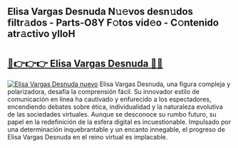 ## Elisa Vargas Desnuda N𝚞𝚎vos desn𝚞dos filtr𝚊dos - Parts-O8Y F𝚘tos vid𝚎o - C𝚘ntenido atr𝚊ctivo ylIoH

# <h2><a href="http://mb0ufs.tromn.icu/?c=Elisa+Vargas+Desnuda">🔗👉👉👉 Elisa Vargas Desnuda 🔗🔗</a></h2>

[![Elisa Vargas Desnuda nuevo](https://i.imgur.com/pEAQMta.gif)](http://mb0ufs.tromn.icu/?c=Elisa+Vargas+Desnuda)
Elisa Vargas Desnuda, una figura compleja y polarizadora, desafía la comprensión fácil. Su innovador estilo de comunicación en línea ha cautivado y enfurecido a los espectadores, encendiendo debates sobre ética, individualidad y la naturaleza evolutiva de las sociedades virtuales. Aunque se desconoce su rumbo futuro, su papel en la redefinición de la esfera digital es incuestionable. Impulsado por una determinación inquebrantable y un encanto innegable, el progreso de Elisa Vargas Desnuda en el reino virtual es implacable.
